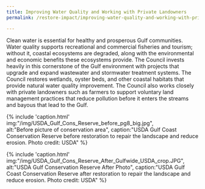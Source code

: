 ```yaml
---
title: Improving Water Quality and Working with Private Landowners
permalink: /restore-impact/improving-water-quality-and-working-with-private-landowners/

---
```

Clean water is essential for healthy and prosperous Gulf communities. Water quality supports recreational and commercial fisheries and tourism; without it, coastal ecosystems are degraded, along with the environmental and economic benefits these ecosystems provide. The Council invests heavily in this cornerstone of the Gulf environment with projects that upgrade and expand wastewater and stormwater treatment systems. The Council restores wetlands, oyster beds, and other coastal habitats that provide natural water quality improvement. The Council also works closely with private landowners such as farmers to support voluntary land management practices that reduce pollution before it enters the streams and bayous that lead to the Gulf.

{% include 'caption.html' 
    img:"/img/USDA_Gulf_Cons_Reserve_before_pg8_big.jpg",  
    alt:"Before picture of conservation area", 
    caption:"USDA Gulf Coast Conservation Reserve before restoration to repair the landscape and reduce erosion. Photo credit: USDA" %} 

{% include 'caption.html' 
    img:"/img/USDA_Gulf_Cons_Reserve_After_Gulfwide_USDA_crop.JPG",  
    alt:"USDA Gulf Conservation Reserve After Photo", 
    caption:"USDA Gulf Coast Conservation Reserve after restoration to repair the landscape and reduce erosion. Photo credit: USDA" %} 
